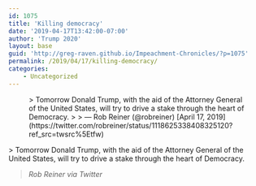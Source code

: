 ```yaml
---
id: 1075
title: 'Killing democracy'
date: '2019-04-17T13:42:00-07:00'
author: 'Trump 2020'
layout: base
guid: 'http://greg-raven.github.io/Impeachment-Chronicles/?p=1075'
permalink: /2019/04/17/killing-democracy/
categories:
    - Uncategorized
---
```


<figure class="wp-block-embed is-type-rich is-provider-twitter wp-block-embed-twitter"><div class="wp-block-embed__wrapper">> Tomorrow Donald Trump, with the aid of the Attorney General of the United States, will try to drive a stake through the heart of Democracy.
> 
> — Rob Reiner (@robreiner) [April 17, 2019](https://twitter.com/robreiner/status/1118625338408325120?ref_src=twsrc%5Etfw)

<script async="" charset="utf-8" src="https://platform.twitter.com/widgets.js"></script></div></figure>> Tomorrow Donald Trump, with the aid of the Attorney General of the United States, will try to drive a stake through the heart of Democracy.
> 
> <cite>Rob Reiner via Twitter</cite>